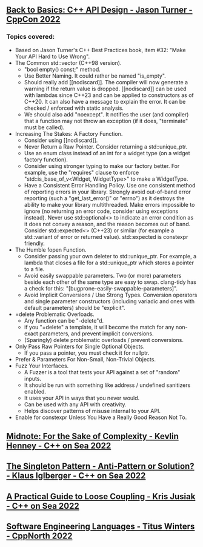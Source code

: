 ## [Back to Basics: C++ API Design - Jason Turner - CppCon 2022](https://www.youtube.com/watch?v=zL-vn_pGGgY&list=LL6MKUgGZ9Q8c2Ff7GnoRoqA)
### Topics covered:
* Based on Jason Turner's C++ Best Practices book, item #32: "Make Your API Hard to Use Wrong".
* The Common std::vector (C++98 version).
  * "bool empty() const;" method.
  * Use Better Naming. It could rather be named "is_empty".
  * Should really add [[nodiscard]]. The compiler will now generate a warning if the return value is dropped. [[nodiscard]] can be used with lambdas since C++23 and can be applied to constructors as of C++20. It can also have a message to explain the error. It can be checked / enforced with static analysis.
  * We should also add "noexcept". It notifies the user (and compiler) that a function may not throw an exception (if it does, "terminate" must be called).
* Increasing The Stakes: A Factory Function.
  * Consider using [[nodiscard]].
  * Never Return a Raw Pointer. Consider returning a std::unique_ptr.
  * Use an enum class instead of an int for a widget type (on a widget factory function).
  * Consider using stronger typing to make our factory better. For example, use the "requires" clause to enforce "std::is_base_of_v<Widget, WidgetType>" to make a WidgetType.
  * Have a Consistent Error Handling Policy. Use one consistent method of reporting errors in your library. Strongly avoid out-of-band error reporting (such a "get_last_error()" or "errno") as it destroys the ability to make your library multithreaded. Make errors impossible to ignore (no returning an error code, consider using exceptions instead). Never use std::optional<> to indicate an error condition as it does not convey a reason, and the reason becomes out of band. Consider std::expected<> (C++23) or similar (for example a std::variant of error or returned value). std::expected is constexpr friendly.
* The Humble fopen Function.
  * Consider passing your own deleter to std::unique_ptr. For example, a lambda that closes a file for a std::unique_ptr which stores a pointer to a file.
  * Avoid easily swappable parameters. Two (or more) parameters beside each other of the same type are easy to swap. clang-tidy has a check for this: "[bugprone-easily-swappable-parameters]".
  * Avoid Implicit Conversions / Use Strong Types. Conversion operators and single parameter constructors (including variadic and ones with default parameters) should be "explicit".
* =delete Problematic Overloads.
  * Any function can be "-delete"d.
  * if you "=delete" a template, it will become the match for any non-exact parameters, and prevent implicit conversions.
  * (Sparingly) delete problematic overloads / prevent conversions.
* Only Pass Raw Pointers for Single Optional Objects.
  * If you pass a pointer, you must check it for nullptr.
* Prefer & Parameters For Non-Small, Non-Trivial Objects.
* Fuzz Your Interfaces.
  * A Fuzzer is a tool that tests your API against a set of "random" inputs.
  * It should be run with something like address / undefined sanitizers enabled.
  * It uses your API in ways that you never would.
  * Can be used with any API with creativity.
  * Helps discover patterns of misuse internal to your API.
* Enable for constexpr Unless You Have a Really Good Reason Not To.

## [Midnote: For the Sake of Complexity - Kevlin Henney - C++ on Sea 2022](https://www.youtube.com/watch?v=s2zELGvNlbA&list=LL6MKUgGZ9Q8c2Ff7GnoRoqA)

## [The Singleton Pattern - Anti-Pattern or Solution? - Klaus Iglberger - C++ on Sea 2022](https://www.youtube.com/watch?v=3xFpV3cnGbw&list=LL6MKUgGZ9Q8c2Ff7GnoRoqA)

## [A Practical Guide to Loose Coupling - Kris Jusiak - C++ on Sea 2022](https://www.youtube.com/watch?v=w46l_gG4xQU&list=LL6MKUgGZ9Q8c2Ff7GnoRoqA)

## [Software Engineering Languages - Titus Winters - CppNorth 2022](https://www.youtube.com/watch?v=yA_wUiNuhSc&list=LL6MKUgGZ9Q8c2Ff7GnoRoqA)



